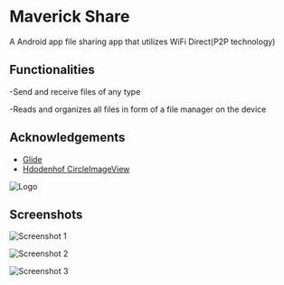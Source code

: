 
# Maverick Share

A Android app file sharing app that utilizes WiFi Direct(P2P technology)

## Functionalities

-Send and receive files of any type 

-Reads and organizes all files in form of a file manager on the device


## Acknowledgements

 - [Glide](https://github.com/bumptech/glide)
 - [Hdodenhof CircleImageView](https://github.com/hdodenhof/CircleImageView)




![Logo](https://github.com/anga35/MaverickFileSender/blob/master/app/src/main/res/drawable-v24/maverick_logo.png)



## Screenshots

![Screenshot 1](https://github.com/anga35/MaverickFileSender/blob/master/app/src/main/res/drawable-v24/screenshot1.jpg)

![Screenshot 2](https://github.com/anga35/MaverickFileSender/blob/master/app/src/main/res/drawable-v24/screenshot2.jpgscreenshot2.jpg)

![Screenshot 3](https://github.com/anga35/MaverickFileSender/blob/master/app/src/main/res/drawable-v24/screenshot3.jpg)
